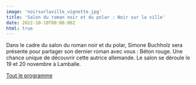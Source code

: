 ```yaml
---
image: 'noirsurlaville_vignette.jpg'
title: 'Salon du roman noir et du polar : Noir sur la ville'
date: 2022-10-10T00:00:00Z
html: true
---
```


<p>
  Dans le cadre du salon du roman noir et du polar, Simone Buchholz sera présente pour partager son dernier roman avec vous : Béton rouge.
  Une chance unique de découvrir cette autrice allemande. Le salon se déroule le 19 et 20 novembre à Lamballe.<br/>
</p>
<p>
  <a
    href="https://www.noirsurlaville.fr/"
    rel="noopener noreferrer"
    target="_blank"
  >
    Tout le programme
  </a>
</p>


